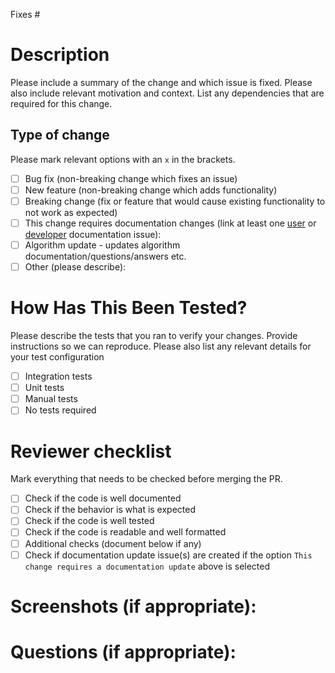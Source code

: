 Fixes #

# Description

Please include a summary of the change and which issue is fixed. Please also include relevant motivation and context. List any dependencies that are required for this change.

## Type of change

Please mark relevant options with an `x` in the brackets.

- [ ] Bug fix (non-breaking change which fixes an issue)
- [ ] New feature (non-breaking change which adds functionality)
- [ ] Breaking change (fix or feature that would cause existing functionality to not work as expected)
- [ ] This change requires documentation changes (link at least one [user](https://github.com/Open-Systems-Pharmacology/docs) or [developer](https://github.com/Open-Systems-Pharmacology/developer-docs) documentation issue):
- [ ] Algorithm update - updates algorithm documentation/questions/answers etc.
- [ ] Other (please describe):

# How Has This Been Tested?

Please describe the tests that you ran to verify your changes. Provide instructions so we can reproduce. Please also list any relevant details for your test configuration

- [ ] Integration tests
- [ ] Unit tests
- [ ] Manual tests 
- [ ] No tests required

# Reviewer checklist

Mark everything that needs to be checked before merging the PR.

- [ ] Check if the code is well documented
- [ ] Check if the behavior is what is expected
- [ ] Check if the code is well tested
- [ ] Check if the code is readable and well formatted
- [ ] Additional checks (document below if any)
- [ ] Check if documentation update issue(s) are created if the option `This change requires a documentation update` above is selected

# Screenshots (if appropriate):

# Questions (if appropriate):